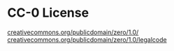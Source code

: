 # CC-0 License

[creativecommons.org/publicdomain/zero/1.0/](https://creativecommons.org/publicdomain/zero/1.0/)
[creativecommons.org/publicdomain/zero/1.0/legalcode](https://creativecommons.org/publicdomain/zero/1.0/legalcode)
